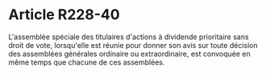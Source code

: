 # Article R228-40

L'assemblée spéciale des titulaires d'actions à dividende prioritaire sans droit de vote, lorsqu'elle est réunie pour donner son avis sur toute décision des assemblées générales ordinaire ou extraordinaire, est convoquée en même temps que chacune de ces assemblées.